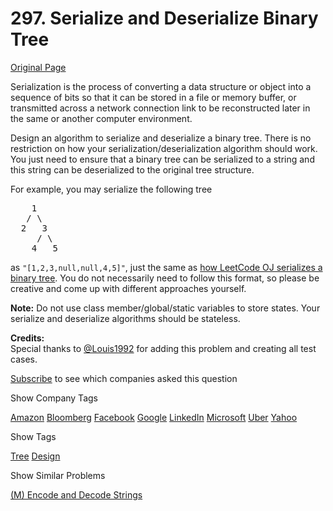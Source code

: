 # 297. Serialize and Deserialize Binary Tree

[Original Page](https://leetcode.com/problems/serialize-and-deserialize-binary-tree/)

Serialization is the process of converting a data structure or object into a sequence of bits so that it can be stored in a file or memory buffer, or transmitted across a network connection link to be reconstructed later in the same or another computer environment.

Design an algorithm to serialize and deserialize a binary tree. There is no restriction on how your serialization/deserialization algorithm should work. You just need to ensure that a binary tree can be serialized to a string and this string can be deserialized to the original tree structure.

For example, you may serialize the following tree

<pre>    1
   / \
  2   3
     / \
    4   5
</pre>

as `"[1,2,3,null,null,4,5]"`, just the same as [how LeetCode OJ serializes a binary tree](https://leetcode.com/faq/#binary-tree). You do not necessarily need to follow this format, so please be creative and come up with different approaches yourself.

**Note:** Do not use class member/global/static variables to store states. Your serialize and deserialize algorithms should be stateless.

**Credits:**  
Special thanks to [@Louis1992](https://leetcode.com/discuss/user/Louis1992) for adding this problem and creating all test cases.

<div>

[Subscribe](/subscribe/) to see which companies asked this question

</div>

<div>

<div id="company_tags" class="btn btn-xs btn-warning">Show Company Tags</div>

<span class="hidebutton">[Amazon](/company/amazon/) [Bloomberg](/company/bloomberg/) [Facebook](/company/facebook/) [Google](/company/google/) [LinkedIn](/company/linkedin/) [Microsoft](/company/microsoft/) [Uber](/company/uber/) [Yahoo](/company/yahoo/)</span></div>

<div>

<div id="tags" class="btn btn-xs btn-warning">Show Tags</div>

<span class="hidebutton">[Tree](/tag/tree/) [Design](/tag/design/)</span></div>

<div>

<div id="similar" class="btn btn-xs btn-warning">Show Similar Problems</div>

<span class="hidebutton">[(M) Encode and Decode Strings](/problems/encode-and-decode-strings/)</span></div>